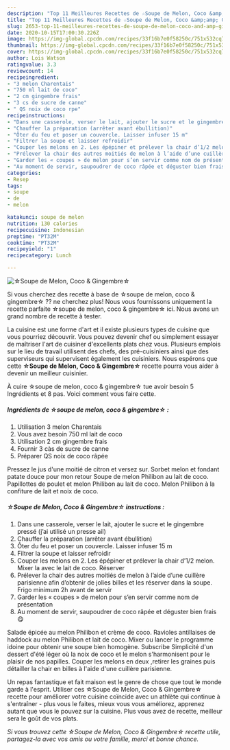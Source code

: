 ```yaml
---
description: "Top 11 Meilleures Recettes de ☆Soupe de Melon, Coco &amp;amp; Gingembre☆"
title: "Top 11 Meilleures Recettes de ☆Soupe de Melon, Coco &amp;amp; Gingembre☆"
slug: 2653-top-11-meilleures-recettes-de-soupe-de-melon-coco-and-amp-gingembre
date: 2020-10-15T17:00:30.226Z
image: https://img-global.cpcdn.com/recipes/33f16b7e0f58250c/751x532cq70/☆soupe-de-melon-coco-gingembre☆-photo-principale-de-la-recette.jpg
thumbnail: https://img-global.cpcdn.com/recipes/33f16b7e0f58250c/751x532cq70/☆soupe-de-melon-coco-gingembre☆-photo-principale-de-la-recette.jpg
cover: https://img-global.cpcdn.com/recipes/33f16b7e0f58250c/751x532cq70/☆soupe-de-melon-coco-gingembre☆-photo-principale-de-la-recette.jpg
author: Lois Watson
ratingvalue: 3.3
reviewcount: 14
recipeingredient:
- "3 melon Charentais"
- "750 ml lait de coco"
- "2 cm gingembre frais"
- "3 cs de sucre de canne"
- " QS noix de coco rpe"
recipeinstructions:
- "Dans une casserole, verser le lait, ajouter le sucre et le gingembre pressé (j’ai utilisé un presse ail)"
- "Chauffer la préparation (arrêter avant ébullition)"
- "Ôter du feu et poser un couvercle. Laisser infuser 15 m"
- "Filtrer la soupe et laisser refroidir"
- "Couper les melons en 2. Les épépiner et prélever la chair d’1/2 melon. Mixer la avec le lait de coco. Réserver"
- "Prélever la chair des autres moitiés de melon à l’aide d’une cuillère parisienne afin d’obtenir de jolies billes et les réserver dans la soupe. Frigo minimum 2h avant de servir"
- "Garder les « coupes » de melon pour s’en servir comme nom de présentation"
- "Au moment de servir, saupoudrer de coco râpée et déguster bien frais 😋"
categories:
- Resep
tags:
- soupe
- de
- melon

katakunci: soupe de melon 
nutrition: 130 calories
recipecuisine: Indonesian
preptime: "PT32M"
cooktime: "PT32M"
recipeyield: "1"
recipecategory: Lunch

---
```



![☆Soupe de Melon, Coco &amp; Gingembre☆](https://img-global.cpcdn.com/recipes/33f16b7e0f58250c/751x532cq70/☆soupe-de-melon-coco-gingembre☆-photo-principale-de-la-recette.jpg)

Si vous cherchez des recette à base de ☆soupe de melon, coco &amp; gingembre☆ ?? ne cherchez plus! Nous vous fournissons uniquement la recette parfaite ☆soupe de melon, coco &amp; gingembre☆ ici. Nous avons un grand nombre de recette à tester.

La cuisine est une forme d'art et il existe plusieurs types de cuisine que vous pourriez découvrir. Vous pouvez devenir chef ou simplement essayer de maîtriser l'art de cuisiner d'excellents plats chez vous. Plusieurs emplois sur le lieu de travail utilisent des chefs, des pré-cuisiniers ainsi que des superviseurs qui supervisent également les cuisiniers. Nous espérons que cette <strong> ☆Soupe de Melon, Coco &amp; Gingembre☆ </strong> recette pourra vous aider à devenir un meilleur cuisinier.

<!--inarticleads1-->

À cuire ☆soupe de melon, coco &amp; gingembre☆ tue avoir besoin 5 Ingrédients et 8 pas. Voici comment vous faire cette.

##### Ingrédients de ☆soupe de melon, coco &amp; gingembre☆ :

1. Utilisation 3 melon Charentais
1. Vous avez besoin 750 ml lait de coco
1. Utilisation 2 cm gingembre frais
1. Fournir 3 càs de sucre de canne
1. Préparer  QS noix de coco râpée


Pressez le jus d&#39;une moitié de citron et versez sur. Sorbet melon et fondant patate douce pour mon retour Soupe de melon Philibon au lait de coco. Papillottes de poulet et melon Philibon au lait de coco. Melon Philibon à la confiture de lait et noix de coco. 

<!--inarticleads2-->

##### ☆Soupe de Melon, Coco &amp; Gingembre☆ instructions :

1. Dans une casserole, verser le lait, ajouter le sucre et le gingembre pressé (j’ai utilisé un presse ail)
1. Chauffer la préparation (arrêter avant ébullition)
1. Ôter du feu et poser un couvercle. Laisser infuser 15 m
1. Filtrer la soupe et laisser refroidir
1. Couper les melons en 2. Les épépiner et prélever la chair d’1/2 melon. Mixer la avec le lait de coco. Réserver
1. Prélever la chair des autres moitiés de melon à l’aide d’une cuillère parisienne afin d’obtenir de jolies billes et les réserver dans la soupe. Frigo minimum 2h avant de servir
1. Garder les « coupes » de melon pour s’en servir comme nom de présentation
1. Au moment de servir, saupoudrer de coco râpée et déguster bien frais 😋


Salade épicée au melon Philibon et crème de coco. Ravioles antillaises de haddock au melon Philibon et lait de coco. Mixer ou lancer le programme idoine pour obtenir une soupe bien homogène. Subscribe Simplicité d&#39;un dessert d&#39;été léger où la noix de coco et le melon s&#39;harmonisent pour le plaisir de nos papilles. Couper les melons en deux ,retirer les graines puis détailler la chair en billes à l&#39;aide d&#39;une cuillère parisienne. 

<!--inarticleads1-->

<p>
Un repas fantastique et fait maison est le genre de chose que tout le monde garde à l'esprit. Utiliser ces ☆Soupe de Melon, Coco &amp; Gingembre☆ recette pour améliorer votre cuisine coïncide avec un athlète qui continue à s'entraîner - plus vous le faites, mieux vous vous améliorez, apprenez autant que vous le pouvez sur la cuisine. Plus vous avez de recette, meilleur sera le goût de vos plats.
</p>

<p>
<i>Si vous trouvez cette ☆Soupe de Melon, Coco &amp; Gingembre☆ recette utile, partagez-la avec vos amis ou votre famille, merci et bonne chance.</i>
</p>
